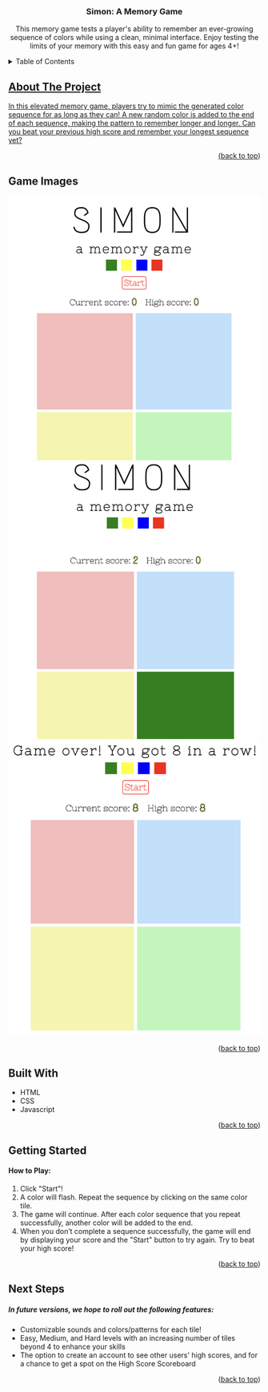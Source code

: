 <a name="readme-top"></a>

<!-- PROJECT LOGO -->
<br />
<div align="center">
  <a href="https://github.com/caseystell/project-1-simon-game"></a>

<h3 align="center">Simon: A Memory Game</h3>

  <p align="center">
    This memory game tests a player's ability to remember an ever-growing sequence of colors while using a clean, minimal interface. Enjoy testing the limits of your memory with this easy and fun game for ages 4+!
  </p>
</div>

<!-- TABLE OF CONTENTS -->
<details>
  <summary>Table of Contents</summary>
  <ol>
    <li>
      <a href="#about-the-project">About The Project</a>
      <ul>
        <li><a href="#game-images">Game Images</a><li>
        <li><a href="#built-with">Built With</a></li>
      </ul>
    </li>
    <li><a href="#getting-started">Getting Started</a></li>
    <li><a href="#next-steps">Next Steps</li>
  </ol>
</details>

## About The Project

<p>In this elevated memory game, players try to mimic the generated color sequence for as long as they can! A new random color is added to the end of each sequence, making the pattern to remember longer and longer. Can you beat your previous high score and remember your longest sequence yet?</p>

<p align="right">(<a href="#readme-top">back to top</a>)</p>

## Game Images

<img src="./screenshots/Simon_Game_1.png" alt="Simon Game Start"/>
<img src="./screenshots/Simon_Game_2.png" alt="Simon Game in Play"/>
<img src="./screenshots/Simon_Game_3.png" alt="Simon Game End"/>

<p align="right">(<a href="#readme-top">back to top</a>)</p>

## Built With

* HTML
* CSS
* Javascript

<p align="right">(<a href="#readme-top">back to top</a>)</p>


## Getting Started

<a href="my completed github pages here" ></a>
<h4>How to Play:</h4>
<ol>
    <li>Click "Start"!</li>
    <li>A color will flash. Repeat the sequence by clicking on the same color tile.</li>
    <li>The game will continue. After each color sequence that you repeat successfully, another color will be added to the end.</li>
    <li>When you don’t complete a sequence successfully, the game will end by displaying your score and the "Start" button to try again. Try to beat your high score!</li>
</ol>

<p align="right">(<a href="#readme-top">back to top</a>)</p>

## Next Steps

<h5>In future versions, we hope to roll out the following features:</h5>
<ul>
    <li>Customizable sounds and colors/patterns for each tile!</li>
    <li>Easy, Medium, and Hard levels with an increasing number of tiles beyond 4 to enhance your skills</li>
    <li>The option to create an account to see other users' high scores, and for a chance to get a spot on the High Score Scoreboard</li>
</ul>

<p align="right">(<a href="#readme-top">back to top</a>)</p>
